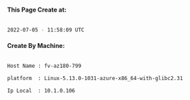 
   
#### This Page Create at:

```bash

2022-07-05 - 11:58:09 UTC

```

#### Create By Machine:

```bash

Host Name : fv-az180-799

platform  : Linux-5.13.0-1031-azure-x86_64-with-glibc2.31

Ip Local  : 10.1.0.106

```


